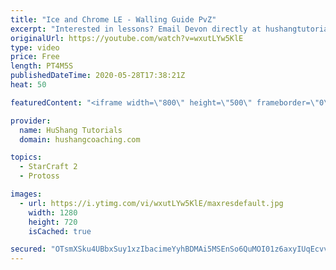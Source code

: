```yaml
---
title: "Ice and Chrome LE - Walling Guide PvZ"
excerpt: "Interested in lessons? Email Devon directly at hushangtutorials@outlook.com ------------------------------------------------------------------------------------------------------- Want to support HuShang Tutorials directly? Patreon is a website where you can contribute a monthly donation that will help"
originalUrl: https://youtube.com/watch?v=wxutLYw5KlE
type: video
price: Free
length: PT4M5S
publishedDateTime: 2020-05-28T17:38:21Z
heat: 50

featuredContent: "<iframe width=\"800\" height=\"500\" frameborder=\"0\" src=\"https://www.youtube.com/embed/wxutLYw5KlE\" allow=\"accelerometer; autoplay; encrypted-media; gyroscope; picture-in-picture\" allowfullscreen></iframe>"

provider:
  name: HuShang Tutorials
  domain: hushangcoaching.com

topics:
  - StarCraft 2
  - Protoss

images:
  - url: https://i.ytimg.com/vi/wxutLYw5KlE/maxresdefault.jpg
    width: 1280
    height: 720
    isCached: true

secured: "OTsmXSku4UBbxSuy1xzIbacimeYyhBDMAi5MSEnSo6QuMOI01z6axyIUqEcvvjg579gVzh3Wtwgi7YIK52Xy4dy25WMBaPos0cWutxlN/iKlhPMbnadvngd9PU9SMg3+qy7lnvZm2YQIT7QkuLWu/aKZ0hjs0jz0qajvKJ6m3yvEyU8fjYqjHTndoE65Tax+es4Gw6YJHpThz4vaMCZDizcyX+YvoYgk4gNxgKy0PQU4ZN0W6Ssast119W3hcvMt0MXVP5EsDsoXBXx4UcHc0WGbGUeSOMqqMQVYmcZLKOig15GesFFRdPfA+7yf1uK0SCHWPlzvjkTDAZI1TDKebC9TUFcNCqFL5+j1W/9Iv5C0bMc67Wh9Sfk/jlWsQlC54Waeyl7BfyNjxNkrTx6TyqlMDUYHRhlnQanpomCGww0=;0vICFQaCXoVhDdo/2vTmdg=="
---
```


